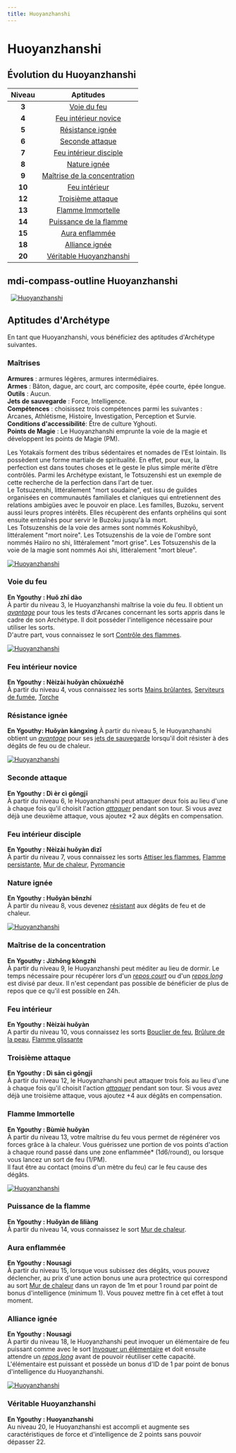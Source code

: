 ```yaml
---
title: Huoyanzhanshi
---
```

# Huoyanzhanshi

## Évolution du Huoyanzhanshi

|Niveau|Aptitudes|
|:-:|:-:|
|**3**|[Voie du feu](#voie-du-feu)|
|**4**|[Feu intérieur novice](#feu-interieur-novice)|
|**5**|[Résistance ignée](#resistance-ignee)|
|**6**|[Seconde attaque](#seconde-attaque)|
|**7**|[Feu intérieur disciple](#feu-interieur-disciple)|
|**8**|[Nature ignée](#nature-ignee)|
|**9**|[Maîtrise de la concentration](#maitrise-de-la-concentration)|
|**10**|[Feu intérieur](#feu-interieur)|
|**12**|[Troisième attaque](#troisieme-attaque)|
|**13**|[Flamme Immortelle](#flamme-immortelle)|
|**14**|[Puissance de la flamme](#puissance-de-la-flamme)|
|**15**|[Aura enflammée](#aura-enflammee)|
|**18**|[Alliance ignée](#alliance-ignee)|
|**20**|[Véritable Huoyanzhanshi](#veritable-huoyanzhanshi)|


## <v-icon>mdi-compass-outline</v-icon> Huoyanzhanshi
&nbsp;
[![Huoyanzhanshi](https://www.douaratil.fr/illustrations/archetype/huoyanzhanshi300.jpeg)](https://www.douaratil.fr/illustrations/archetype/huoyanzhanshi.jpeg)

## Aptitudes d'Archétype
En tant que Huoyanzhanshi, vous bénéficiez des aptitudes d'Archétype suivantes.

### Maîtrises
**Armures** : armures légères, armures intermédiaires.     
**Armes** : Bâton, dague, arc court, arc composite, épée courte, épée longue.      
**Outils** : Aucun.    
**Jets de sauvegarde** : Force, Intelligence.  
**Compétences** : choisissez trois compétences parmi les suivantes : Arcanes, Athlétisme, Histoire, Investigation, Perception et Survie.  
**Conditions d'accessibilité**: Être de culture Yghouti.  
**Points de Magie** : Le Huoyanzhanshi emprunte la voie de la magie et développent les points de Magie (PM).  

Les Yotakaïs forment des tribus sédentaires et nomades de l’Est lointain. Ils possèdent une forme martiale de spiritualité. En effet, pour eux, la perfection est dans toutes choses et le geste le plus simple mérite d’être contrôlés. Parmi les Archétype existant, le Totsuzenshi est un exemple de cette recherche de la perfection dans l'art de tuer.  
Le Totsuzenshi, littéralement "mort soudaine", est issu de guildes organisées en communautés familiales et claniques qui entretiennent des relations ambigües avec le pouvoir en place. Les familles, Buzoku, servent aussi leurs propres intérêts. Elles récupèrent des enfants orphélins qui sont ensuite entraînés pour servir le Buzoku jusqu'à la mort.  
Les Totsuzenshis de la voie des armes sont nommés Kokushibyō, littéralement "mort noire". Les Totsuzenshis de la voie de l'ombre sont nommés Haiiro no shi, littéralement "mort grise". Les Totsuzenshis de la voie de la magie sont nommés Aoi shi, littéralement "mort bleue".     

[![Huoyanzhanshi](https://www.douaratil.fr/illustrations/archetype/huoyanzhanshi2300.jpeg)](https://www.douaratil.fr/illustrations/archetype/huoyanzhanshi2.jpeg)

### Voie du feu
**En Ygouthy : Huǒ zhī dào**  
À partir du niveau 3, le Huoyanzhanshi maîtrise la voie du feu. Il obtient un [_avantage_](/utiliser-les-caracteristiques/#avantage-et-desavantage) pour tous les tests d'Arcanes concernant les sorts appris dans le cadre de son Archétype. Il doit posséder l'intelligence nécessaire pour utiliser les sorts.       
D'autre part, vous connaissez le sort [Contrôle des flammes](/grimoire/controle-des-flammes).  

[![Huoyanzhanshi](https://www.douaratil.fr/illustrations/archetype/huoyanzhanshi3300.jpeg)](https://www.douaratil.fr/illustrations/archetype/huoyanzhanshi3.jpeg)

### Feu intérieur novice
**En Ygouthy : Nèizài huǒyàn chūxuézhě**  
À partir du niveau 4, vous connaissez les sorts [Mains brûlantes](/grimoire/mains-brulantes), [Serviteurs de fumée](/grimoire/serviteurs-de-fumee), [Torche](/grimoire/torche)

### Résistance ignée  
**En Ygouthy: Huǒyàn kàngxìng**
À partir du niveau 5, le Huoyanzhanshi obtient un [_avantage_](/utiliser-les-caracteristiques/#avantage-et-desavantage) pour ses [jets de sauvegarde](/utiliser-les-caracteristiques/#jets-de-sauvegarde) lorsqu'il doit résister à des dégâts de feu ou de chaleur.

[![Huoyanzhanshi](https://www.douaratil.fr/illustrations/archetype/huoyanzhanshi4300.jpeg)](https://www.douaratil.fr/illustrations/archetype/huoyanzhanshi4.jpeg)

### Seconde attaque  
**En Ygouthy : Dì èr cì gōngjī**  
À partir du niveau 6, le Huoyanzhanshi peut attaquer deux fois au lieu d'une à chaque fois qu'il choisit l'action [_attaquer_](/combattre/#attaquer) pendant son tour. Si vous avez déjà une deuxième attaque, vous ajoutez +2 aux dégâts en compensation.  

### Feu intérieur disciple  
**En Ygouthy : Nèizài huǒyàn dìzǐ**  
À partir du niveau 7, vous connaissez les sorts [Attiser les flammes](/grimoire/attiser-les-flammes), [Flamme persistante](/grimoire/flamme-persistante), [Mur de chaleur](/grimoire/mur-de-chaleur), [Pyromancie](/grimoire/pyromancie) 

### Nature ignée  
**En Ygouthy : Huǒyàn běnzhí**  
À partir du niveau 8, vous devenez [résistant](/combattre/#resistance-et-vulnerabilite-aux-degats) aux dégâts de feu et de chaleur.

[![Huoyanzhanshi](https://www.douaratil.fr/illustrations/archetype/huoyanzhanshi5300.jpeg)](https://www.douaratil.fr/illustrations/archetype/huoyanzhanshi5.jpeg)

### Maîtrise de la concentration    
**En Ygouthy : Jízhōng kòngzhì**  
À partir du niveau 9, le Huoyanzhanshi peut méditer au lieu de dormir. Le temps nécessaire pour récupérer lors d'un [_repos court_](/gerer-la-sante-du-personnage/#repos-court) ou d'un [_repos long_](/gerer-la-sante-du-personnage/#repos-long) est divisé par deux. Il n'est cependant pas possible de bénéficier de plus de repos que ce qu'il est possible en 24h.  

### Feu intérieur 
**En Ygouthy : Nèizài huǒyàn**  
A partir du niveau 10, vous connaissez les sorts  [Bouclier de feu](/grimoire/bouclier-de-feu), [Brûlure de la peau](/grimoire/brulure-de-la-peau), [Flamme glissante](/grimoire/flamme-glissante)

### Troisième attaque  
**En Ygouthy : Dì sān cì gōngjī**  
À partir du niveau 12, le Huoyanzhanshi peut attaquer trois fois au lieu d'une à chaque fois qu'il choisit l'action [_attaquer_](/combattre/#attaquer) pendant son tour. Si vous avez déjà une troisième attaque, vous ajoutez +4 aux dégâts en compensation.  

### Flamme Immortelle
**En Ygouthy : Bùmiè huǒyàn**  
À partir du niveau 13, votre maîtrise du feu vous permet de régénérer vos forces grâce à la chaleur. Vous guérissez une portion de vos points d'action à chaque round passé dans une zone enflammée* (1d6/round), ou lorsque vous lancez un sort de feu (1/PM).  
Il faut être au contact (moins d'un mètre du feu) car le feu cause des dégâts.    

[![Huoyanzhanshi](https://www.douaratil.fr/illustrations/archetype/huoyanzhanshi6300.jpeg)](https://www.douaratil.fr/illustrations/archetype/huoyanzhanshi6.jpeg)

### Puissance de la flamme    
**En Ygouthy : Huǒyàn de lìliàng**  
À partir du niveau 14, vous connaissez le sort [Mur de chaleur](/grimoire/mur-de-chaleur).     

### Aura enflammée
**En Ygouthy : Nousagi**  
À partir du niveau 15, lorsque vous subissez des dégâts, vous pouvez déclencher, au prix d'une action bonus une aura protectrice qui correspond au sort [Mur de chaleur](/grimoire/mur-de-chaleur) dans un rayon de 1m et pour 1 round par point de bonus d'intelligence (minimum 1). Vous pouvez mettre fin à cet effet à tout moment.      

### Alliance ignée
**En Ygouthy : Nousagi**  
À partir du niveau 18, le Huoyanzhanshi peut invoquer un élémentaire de feu puissant comme avec le sort [Invoquer un élémentaire](/grimoire/invoquer-un-elementaire/) et doit ensuite attendre un [_repos long_](/gerer-la-sante-du-personnage/#repos-long) avant de pouvoir réutiliser cette capacité.  
L'élémentaire est puissant et possède un bonus d'ID de 1 par point de bonus d'intelligence du Huoyanzhanshi.    

[![Huoyanzhanshi](https://www.douaratil.fr/illustrations/archetype/huoyanzhanshi7300.jpeg)](https://www.douaratil.fr/illustrations/archetype/huoyanzhanshi7.jpeg)

### Véritable Huoyanzhanshi  
**En Ygouthy : Huoyanzhanshi**  
Au niveau 20, le Huoyanzhanshi est accompli et augmente ses caractéristiques de force et d'intelligence de 2 points sans pouvoir dépasser 22.  
